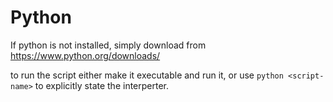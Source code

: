 # Python

If python is not installed, simply download from https://www.python.org/downloads/

to run the script either make it executable and run it, or use `python <script-name>` to explicitly state the interperter.